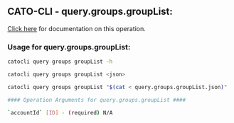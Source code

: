 
## CATO-CLI - query.groups.groupList:
[Click here](https://api.catonetworks.com/documentation/#query-query.groups.groupList) for documentation on this operation.

### Usage for query.groups.groupList:

```bash
catocli query groups groupList -h

catocli query groups groupList <json>

catocli query groups groupList "$(cat < query.groups.groupList.json)"

#### Operation Arguments for query.groups.groupList ####

`accountId` [ID] - (required) N/A    
